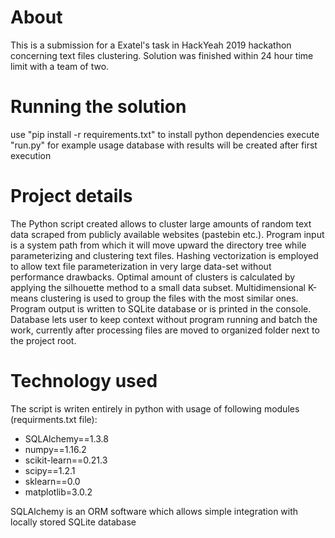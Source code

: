 # About

This is a submission for a Exatel's task in HackYeah 2019 hackathon concerning text files clustering. Solution was finished within 24 hour time limit with a team of two.


# Running the solution

use "pip install -r requirements.txt" to install python dependencies
execute "run.py" for example usage
database with results will be created after first execution

# Project details
	
The Python script created allows to cluster large amounts of random text data scraped from 
publicly available websites (pastebin etc.). Program input is a system path from which it will 
move upward the directory tree while parameterizing and clustering text files.
Hashing vectorization is employed to allow text file parameterization in very large data-set without performance drawbacks.
Optimal amount of clusters is calculated by applying the silhouette method to a small data subset.
Multidimensional K-means clustering is used to group the files with the most similar ones.
Program output is written to SQLite database or is printed in the console.
Database lets user to keep context without program running and batch the work, currently after processing files are moved
to organized folder next to the project root.

# Technology used

The script is writen entirely in python with usage of following modules (requirments.txt file):
* SQLAlchemy==1.3.8
* numpy==1.16.2
* scikit-learn==0.21.3
* scipy==1.2.1
* sklearn==0.0
* matplotlib=3.0.2

SQLAlchemy is an ORM software which allows simple integration with locally stored SQLite database
